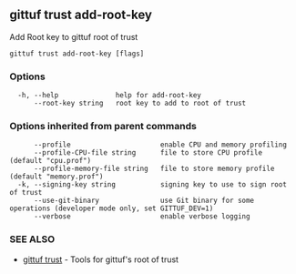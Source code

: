 ## gittuf trust add-root-key

Add Root key to gittuf root of trust

```
gittuf trust add-root-key [flags]
```

### Options

```
  -h, --help              help for add-root-key
      --root-key string   root key to add to root of trust
```

### Options inherited from parent commands

```
      --profile                      enable CPU and memory profiling
      --profile-CPU-file string      file to store CPU profile (default "cpu.prof")
      --profile-memory-file string   file to store memory profile (default "memory.prof")
  -k, --signing-key string           signing key to use to sign root of trust
      --use-git-binary               use Git binary for some operations (developer mode only, set GITTUF_DEV=1)
      --verbose                      enable verbose logging
```

### SEE ALSO

* [gittuf trust](gittuf_trust.md)	 - Tools for gittuf's root of trust

